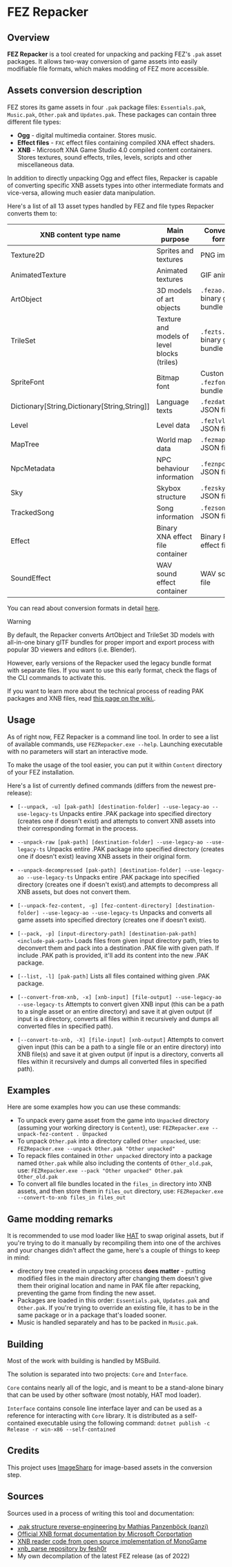 # FEZ Repacker

## Overview

**FEZ Repacker** is a tool created for unpacking and packing FEZ's `.pak` asset packages. It allows two-way conversion of game assets into easily modifiable file formats, which makes modding of FEZ more accessible.

## Assets conversion description

FEZ stores its game assets in four `.pak` package files: `Essentials.pak`, `Music.pak`, `Other.pak` and `Updates.pak`. These packages can contain three different file types:

- **Ogg** - digital multimedia container. Stores music.
- **Effect files** - `FXC` effect files containing compiled XNA effect shaders.
- **XNB** - Microsoft XNA Game Studio 4.0 compiled content containers. Stores textures, sound effects, triles, levels, scripts and other miscellaneous data.

In addition to directly unpacking Ogg and effect files, Repacker is capable of converting specific XNB assets types into other intermediate formats and vice-versa, allowing much easier data manipulation.

Here's a list of all 13 asset types handled by FEZ and file types Repacker converts them to:

|XNB content type name|Main purpose|Conversion format|
|-|-|-|
|Texture2D|Sprites and textures|PNG images|
|AnimatedTexture|Animated textures|GIF animation|
|ArtObject|3D models of art objects|`.fezao.glb` binary glTF bundle|
|TrileSet|Texture and models of level blocks (triles)|`.fezts.glb` binary glTF bundle|
|SpriteFont|Bitmap font|Custon `.fezfont` file bundle|
|Dictionary[String,Dictionary[String,String]]|Language texts|`.fezdata.json` JSON file|
|Level|Level data|`.fezlvl.json` JSON file|
|MapTree|World map data|`.fezmap.json` JSON file|
|NpcMetadata|NPC behaviour information|`.feznpc.json` JSON file|
|Sky|Skybox structure|`.fezsky.json` JSON file|
|TrackedSong|Song information|`.fezsong.json` JSON file|
|Effect|Binary XNA effect file container|Binary FNA effect file|
|SoundEffect|WAV sound effect container|WAV sound file|

You can read about conversion formats in detail [here](https://fezmodding.github.io/wiki/content/content_conversion).

> [!WARNING]
> 
> By default, the Repacker converts ArtObject and TrileSet 3D models with all-in-one binary glTF bundles
> for proper import and export process with popular 3D viewers and editors (i.e. Blender).
> 
> However, early versions of the Repacker used the legacy bundle format with separate files.
> If you want to use this early format, check the flags of the CLI commands to activate this.

If you want to learn more about the technical process of reading PAK packages and XNB files, read [this page on the wiki.](https://fezmodding.github.io/wiki/game/content_formats).

## Usage

As of right now, FEZ Repacker is a command line tool. In order to see a list of available commands, use `FEZRepacker.exe --help`. Launching executable with no parameters will start an interactive mode.

To make the usage of the tool easier, you can put it within `Content` directory of your FEZ installation.

Here's a list of currently defined commands (differs from the newest pre-release):

- `[--unpack, -u] [pak-path] [destination-folder] --use-legacy-ao --use-legacy-ts`
Unpacks entire .PAK package into specified directory (creates one if doesn't exist) and attempts to convert XNB assets into their corresponding format in the process.

- `--unpack-raw [pak-path] [destination-folder] --use-legacy-ao --use-legacy-ts`
Unpacks entire .PAK package into specified directory (creates one if doesn't exist) leaving XNB assets in their original form.

- `--unpack-decompressed [pak-path] [destination-folder] --use-legacy-ao --use-legacy-ts`
Unpacks entire .PAK package into specified directory (creates one if doesn't exist).and attempts to decompress all XNB assets, but does not convert them.

- `[--unpack-fez-content, -g] [fez-content-directory] [destination-folder] --use-legacy-ao --use-legacy-ts`
Unpacks and converts all game assets into specified directory (creates one if doesn't exist).

- `[--pack, -p] [input-directory-path] [destination-pak-path] <include-pak-path>`
Loads files from given input directory path, tries to deconvert them and pack into a destination .PAK file with given path. If include .PAK path is provided, it'll add its content into the new .PAK package.

- `[--list, -l] [pak-path]`
Lists all files contained withing given .PAK package.

- `[--convert-from-xnb, -x] [xnb-input] [file-output] --use-legacy-ao --use-legacy-ts`
Attempts to convert given XNB input (this can be a path to a single asset or an entire directory) and save it at given output (if input is a directory, converts all files within it recursively and dumps all converted files in specified path).

- `[--convert-to-xnb, -X] [file-input] [xnb-output]`
Attempts to convert given input (this can be a path to a single file or an entire directory) into XNB file(s) and save it at given output (if input is a directory, converts all files within it recursively and dumps all converted files in specified path).

## Examples

Here are some examples how you can use these commands:

- To unpack every game asset from the game into `Unpacked` directory (assuming your working directory is `Content`), use:
`FEZRepacker.exe --unpack-fez-content . Unpacked`
- To unpack `Other.pak` into a directory called `Other unpacked`, use:
`FEZRepacker.exe --unpack Other.pak "Other unpacked"`
- To repack files contained in `Other unpacked` directory into a package named `Other.pak` while also including the contents of `Other_old.pak`, use:
`FEZRepacker.exe --pack "Other unpacked" Other.pak Other_old.pak`
- To convert all file bundles located in the `files_in` directory into XNB assets, and then store them in `files_out` directory, use:
`FEZRepacker.exe --convert-to-xnb files_in files_out`

## Game modding remarks

It is recommended to use mod loader like [HAT](https://github.com/FEZModding/HAT) to swap original assets, but if you're trying to do it manually by recompiling them into one of the archives and your changes didn't affect the game, here's a couple of things to keep in mind:

- directory tree created in unpacking process **does matter** - putting modified files in the main directory after changing them doesn't give them their original location and name in PAK file after repacking, preventing the game from finding the new asset.
- Packages are loaded in this order: `Essentials.pak`, `Updates.pak` and `Other.pak`. If you're trying to override an existing file, it has to be in the same package or in a package that's loaded sooner.
- Music is handled separately and has to be packed in `Music.pak`.

## Building

Most of the work with building is handled by MSBuild.

The solution is separated into two projects: `Core` and `Interface`.

`Core` contains nearly all of the logic, and is meant to be a stand-alone binary that can be used by other software (most notably, HAT mod loader).

`Interface` contains console line interface layer and can be used as a reference for interacting with `Core` library. It is distributed as a self-contained executable using the following command:
`dotnet publish -c Release -r win-x86 --self-contained`

## Credits

This project uses [ImageSharp](https://github.com/SixLabors/ImageSharp) for image-based assets in the conversion step.

## Sources

Sources used in a process of writing this tool and documentation:

- [.pak structure reverse-engineering by Mathias Panzenböck (panzi)](http://hackworthy.blogspot.com/2017/08/reverse-engineering-simple-game-archive.html)
- [Official XNB format documentation by Microsoft Corportation](https://docplayer.net/49383763-Microsoft-xna-game-studio-4-0-compiled-xnb-content-format.html)
- [XNB reader code from open source implementation of MonoGame](https://github.com/labnation/MonoGame/blob/d270be3e800a3955886e817cdd06133743a7e043/MonoGame.Framework/Content/ContentManager.cs#L405)
- [xnb_parse repository by fesh0r](https://github.com/fesh0r/xnb_parse/)
- My own decompilation of the latest FEZ release (as of 2022)
